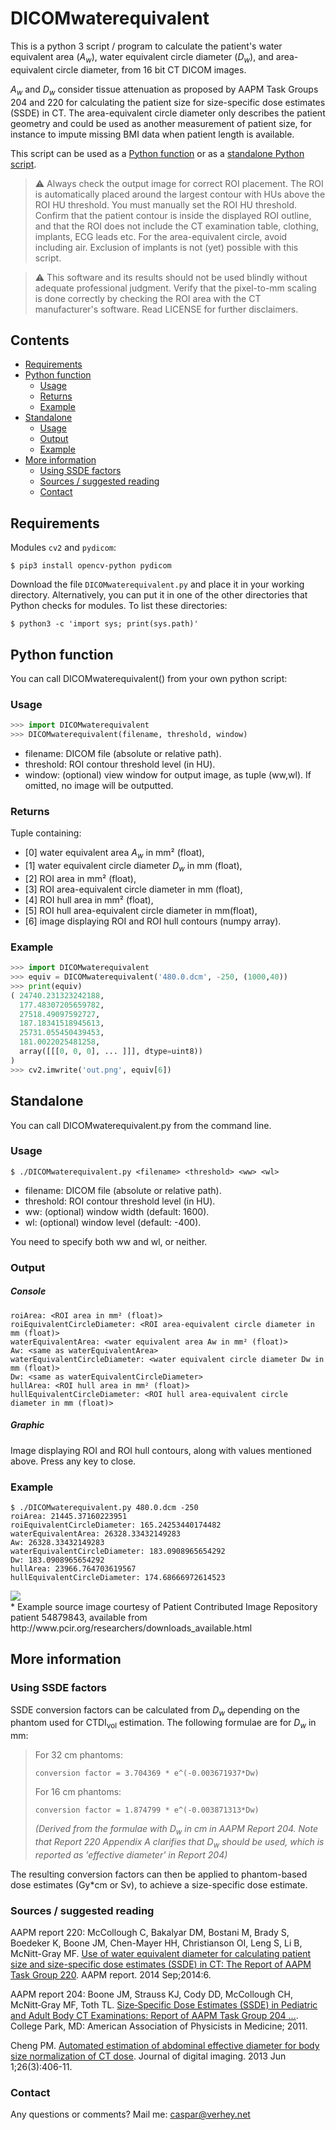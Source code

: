 # DICOMwaterequivalent
This is a python 3 script / program to calculate the patient's water equivalent area (_A<sub>w</sub>_), water equivalent circle diameter (_D<sub>w</sub>_), and area-equivalent circle diameter, from 16 bit CT DICOM images.

_A<sub>w</sub>_ and _D<sub>w</sub>_ consider tissue attenuation as proposed by AAPM Task Groups 204 and 220 for calculating the patient size for size-specific dose estimates (SSDE) in CT. The area-equivalent circle diameter only describes the patient geometry and could be used as another measurement of patient size, for instance to impute missing BMI data when patient length is available.

This script can be used as a [Python function](#python-function) or as a [standalone Python script](#standalone).

> :warning: Always check the output image for correct ROI placement. The ROI is automatically placed around the largest contour with HUs above the ROI HU threshold. You must manually set the ROI HU threshold. Confirm that the patient contour is inside the displayed ROI outline, and that the ROI does not include the CT examination table, clothing, implants, ECG leads etc. For the area-equivalent circle, avoid including air. Exclusion of implants is not (yet) possible with this script.

> :warning: This software and its results should not be used blindly without adequate professional judgment. Verify that the pixel-to-mm scaling is done correctly by checking the ROI area with the CT manufacturer's software. Read LICENSE for further disclaimers.

## Contents
* [Requirements](#requirements)
* [Python function](#python-function)
  + [Usage](#usage)
  + [Returns](#returns)
  + [Example](#example)
* [Standalone](#standalone)
  + [Usage](#usage-1)
  + [Output](#output)
  + [Example](#example-1)
* [More information](#more-information)
  + [Using SSDE factors](#using-ssde-factors)
  + [Sources / suggested reading](#sources---suggested-reading)
  + [Contact](#contact)

## Requirements
Modules `cv2` and `pydicom`:

    $ pip3 install opencv-python pydicom

Download the file `DICOMwaterequivalent.py` and place it in your working directory. Alternatively, you can put it in one of the other directories that Python checks for modules. To list these directories:

    $ python3 -c 'import sys; print(sys.path)'

## Python function
You can call DICOMwaterequivalent() from your own python script:

### Usage

```python
>>> import DICOMwaterequivalent
>>> DICOMwaterequivalent(filename, threshold, window)
```

* filename:  DICOM file (absolute or relative path).
* threshold: ROI contour threshold level (in HU).
* window:    (optional) view window for output image, as tuple (ww,wl). If omitted, no image will be outputted.

### Returns
Tuple containing:
- [0]  water equivalent area _A<sub>w</sub>_ in mm² (float),
- [1]  water equivalent circle diameter _D<sub>w</sub>_ in mm (float),
- [2]  ROI area in mm² (float),
- [3]  ROI area-equivalent circle diameter in mm (float),
- [4]  ROI hull area in mm² (float),
- [5]  ROI hull area-equivalent circle diameter in mm(float),
- [6]  image displaying ROI and ROI hull contours (numpy array).

### Example

```python
>>> import DICOMwaterequivalent
>>> equiv = DICOMwaterequivalent('480.0.dcm', -250, (1000,40))
>>> print(equiv)
( 24740.231323242188, 
  177.48307205659782, 
  27518.49097592727,
  187.18341518945613,
  25731.055450439453,
  181.0022025481258,
  array([[[0, 0, 0], ... ]]], dtype=uint8))
)
>>> cv2.imwrite('out.png', equiv[6])
```

## Standalone
You can call DICOMwaterequivalent.py from the command line.

### Usage

    $ ./DICOMwaterequivalent.py <filename> <threshold> <ww> <wl>

* filename:  DICOM file (absolute or relative path).
* threshold: ROI contour threshold level (in HU).
* ww: (optional) window width (default: 1600).
* wl: (optional) window level (default: -400).

You need to specify both ww and wl, or neither.

### Output
##### Console
```
roiArea: <ROI area in mm² (float)>
roiEquivalentCircleDiameter: <ROI area-equivalent circle diameter in mm (float)>
waterEquivalentArea: <water equivalent area Aw in mm² (float)>
Aw: <same as waterEquivalentArea>
waterEquivalentCircleDiameter: <water equivalent circle diameter Dw in mm (float)>
Dw: <same as waterEquivalentCircleDiameter>
hullArea: <ROI hull area in mm² (float)>
hullEquivalentCircleDiameter: <ROI hull area-equivalent circle diameter in mm (float)>
```

##### Graphic
Image displaying ROI and ROI hull contours, along with values mentioned above. Press any key to close.

### Example

	$ ./DICOMwaterequivalent.py 480.0.dcm -250
	roiArea: 21445.37160223951
	roiEquivalentCircleDiameter: 165.24253440174482
	waterEquivalentArea: 26328.33432149283
	Aw: 26328.33432149283
	waterEquivalentCircleDiameter: 183.0908965654292
	Dw: 183.0908965654292
	hullArea: 23966.764703619567
	hullEquivalentCircleDiameter: 174.68666972614523
<img align="left" src="screenshot.png" />
<br clear="all" />
* Example source image courtesy of Patient Contributed Image Repository patient 54879843, available from http://www.pcir.org/researchers/downloads_available.html

## More information

### Using SSDE factors
SSDE conversion factors can be calculated from _D<sub>w</sub>_ depending on the phantom used for CTDI<sub>vol</sub> estimation. The following formulae are for _D<sub>w</sub>_ in mm:

> For 32 cm phantoms:
> 
>     conversion factor = 3.704369 * e^(-0.003671937*Dw)
>
> For 16 cm phantoms:
> 
>     conversion factor = 1.874799 * e^(-0.003871313*Dw)
> 
> _(Derived from the formulae with D<sub>w</sub> in cm in AAPM Report 204. Note that Report 220 Appendix A clarifies that _D<sub>w</sub>_ should be used, which is reported as 'effective diameter' in Report 204)_

The resulting conversion factors can then be applied to phantom-based dose estimates (Gy*cm or Sv), to achieve a size-specific dose estimate.

### Sources / suggested reading
AAPM report 220: McCollough C, Bakalyar DM, Bostani M, Brady S, Boedeker K, Boone JM, Chen-Mayer HH, Christianson OI, Leng S, Li B, McNitt-Gray MF. [Use of water equivalent diameter for calculating patient size and size-specific dose estimates (SSDE) in CT: The Report of AAPM Task Group 220](https://www.ncbi.nlm.nih.gov/pmc/articles/PMC4991550/). AAPM report. 2014 Sep;2014:6.

AAPM report 204: Boone JM, Strauss KJ, Cody DD, McCollough CH, McNitt‐Gray MF, Toth TL. [Size‐Specific Dose Estimates (SSDE) in Pediatric and Adult Body CT Examinations: Report of AAPM Task Group 204 ...](https://www.aapm.org/pubs/reports/rpt_204.pdf). College Park, MD: American Association of Physicists in Medicine; 2011.

Cheng PM. [Automated estimation of abdominal effective diameter for body size normalization of CT dose](https://www.ncbi.nlm.nih.gov/pmc/articles/PMC3649058/). Journal of digital imaging. 2013 Jun 1;26(3):406-11.

### Contact

Any questions or comments? Mail me: caspar@verhey.net